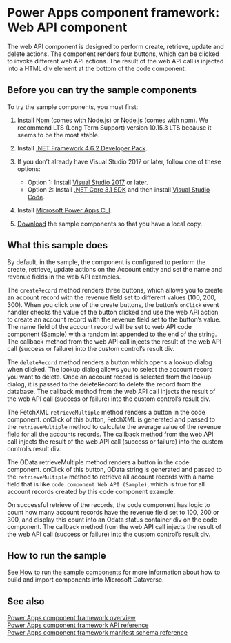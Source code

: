 # Power Apps component framework: Web API component

The web API component is designed to perform create, retrieve, update and delete actions. The component renders four buttons, which can be clicked to invoke different web API actions. The result of the web API call is injected into a HTML div element at the bottom of the code component.

## Before you can try the sample components

To try the sample components, you must first:

1. Install [Npm](https://www.npmjs.com/get-npm) (comes with Node.js) or [Node.js](https://nodejs.org/en/) (comes with npm). We recommend LTS (Long Term Support) version 10.15.3 LTS because it seems to be the most stable.

1. Install [.NET Framework 4.6.2 Developer Pack](https://dotnet.microsoft.com/download/dotnet-framework/net462). 

1. If you don’t already have Visual Studio 2017 or later, follow one of these options:
   - Option 1: Install [Visual Studio 2017](https://docs.microsoft.com/visualstudio/install/install-visual-studio?view=vs-2017) or later.
   - Option 2: Install [.NET Core 3.1 SDK](https://dotnet.microsoft.com/download/dotnet-core/3.1) and then install [Visual Studio Code](https://code.visualstudio.com/Download).

1. Install [Microsoft Power Apps CLI](https://aka.ms/PowerAppsCLI).
1. [Download](https://github.com/microsoft/PowerApps-Samples/tree/master/component-framework) the sample components so that you have a local copy.

## What this sample does

By default, in the sample, the component is configured to perform the create, retrieve, update actions on the Account entity and set the name and revenue fields in the web API examples.

The `createRecord` method renders three buttons, which allows you to create an account record with the revenue field set to different values (100, 200, 300). When you click one of the create buttons, the button’s `onClick` event handler checks the value of the button clicked and use the web API action to create an account record with the revenue field set to the button’s value. The name field of the account record will be set to web API code component (Sample) with a random int appended to the end of the string. The callback method from the web API call injects the result of the web API call (success or failure) into the custom control’s result div.

The `deleteRecord` method renders a button which opens a lookup dialog when clicked. The lookup dialog allows you to select the account record you want to delete. Once an account record is selected from the lookup dialog, it is passed to the deleteRecord to delete the record from the database. The callback method from the web API call injects the result of the web API call (success or failure) into the custom control’s result div.

The FetchXML `retrieveMultiple` method renders a button in the code component. onClick of this button, FetchXML is generated and passed to the `retrieveMultiple` method to calculate the average value of the revenue field for all the accounts records. The callback method from the web API call injects the result of the web API call (success or failure) into the custom control’s result div.

The OData retrieveMultiple method renders a button in the code component. onClick of this button, OData string is generated and passed to the `retrieveMultiple` method to retrieve all account records with a name field that is like `code component Web API (Sample)`, which is true for all account records created by this code component example.

On successful retrieve of the records, the code component has logic to count how many account records have the revenue field set to 100, 200 or 300, and display this count into an Odata status container div on the code component. The callback method from the web API call injects the result of the web API call (success or failure) into the custom control’s result div.

## How to run the sample

See [How to run the sample components](https://github.com/microsoft/PowerApps-Samples/blob/master/component-framework/README.md) for more information about how to build and import components into Microsoft Dataverse.

## See also

[Power Apps component framework overview](https://docs.microsoft.com/en-us/powerapps/developer/component-framework/overview)<br/>
[Power Apps component framework API reference](https://docs.microsoft.com/en-us/powerapps/developer/component-framework/reference/)<br/>
[Power Apps component framework manifest schema reference](https://docs.microsoft.com/en-us/powerapps/developer/component-framework/manifest-schema-reference/)